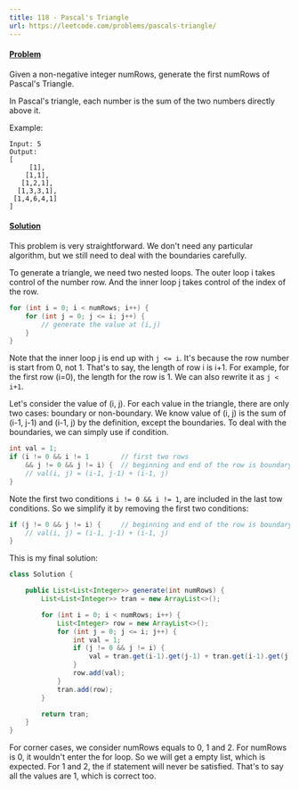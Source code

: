 ```yaml
---
title: 118 - Pascal's Triangle
url: https://leetcode.com/problems/pascals-triangle/
---
```


#### [Problem](https://leetcode.com/problems/pascals-triangle/)


Given a non-negative integer numRows, generate the first numRows of Pascal's Triangle. 

In Pascal's triangle, each number is the sum of the two numbers directly above it.

Example:
```
Input: 5
Output:
[
     [1],
    [1,1],
   [1,2,1],
  [1,3,3,1],
 [1,4,6,4,1]
]
```

#### [Solution](https://github.com/tiaotiao/leetcode/blob/master/118-pascals-triangle.java)

This problem is very straightforward. We don't need any particular algorithm, but we still need to deal with the boundaries carefully.

To generate a triangle, we need two nested loops. The outer loop i takes control of the number row. And the inner loop j takes control of the index of the row. 

```java
for (int i = 0; i < numRows; i++) {
    for (int j = 0; j <= i; j++) {
        // generate the value at (i,j)
    }
}
```

Note that the inner loop j is end up with ```j <= i```. It's because the row number is start from 0, not 1. That's to say, the length of row i is i+1. For example, for the first row (i=0), the length for the row is 1. We can also rewrite it as ```j < i+1```.

Let's consider the value of (i, j). For each value in the triangle, there are only two cases: boundary or non-boundary. We know value of (i, j) is the sum of (i-1, j-1) and (i-1, j) by the definition, except the boundaries. To deal with the boundaries, we can simply use if condition.

```java
int val = 1;
if (i != 0 && i != 1        // first two rows
    && j != 0 && j != i) {  // beginning and end of the row is boundary
    // val(i, j) = (i-1, j-1) + (i-1, j)
}
```

Note the first two conditions ```i != 0 && i != 1```, are included in the last tow conditions. So we simplify it by removing the first two conditions:

```java
if (j != 0 && j != i) {     // beginning and end of the row is boundary
    // val(i, j) = (i-1, j-1) + (i-1, j)
}
``` 

This is my final solution:

```java
class Solution {

    public List<List<Integer>> generate(int numRows) {
        List<List<Integer>> tran = new ArrayList<>();

        for (int i = 0; i < numRows; i++) {
            List<Integer> row = new ArrayList<>();
            for (int j = 0; j <= i; j++) {
                int val = 1;
                if (j != 0 && j != i) {
                    val = tran.get(i-1).get(j-1) + tran.get(i-1).get(j);
                }
                row.add(val);
            }
            tran.add(row);
        }

        return tran;
    }
}
```

For corner cases, we consider numRows equals to 0, 1 and 2. For numRows is 0, it wouldn't enter the for loop. So we will get a empty list, which is expected. For 1 and 2, the if statement will never be satisfied. That's to say all the values are 1, which is correct too.
